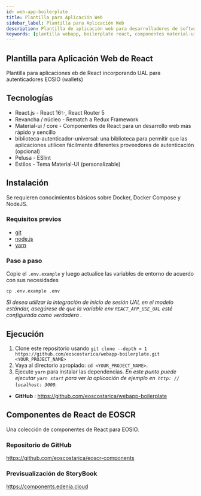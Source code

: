 ```yaml
---
id: web-app-boilerplate
title: Plantilla para Aplicación Web
sidebar_label: Plantilla para Aplicación Web
description: Plantilla de aplicación web para desarrolladores de software con React, Material-UI y autenticación blockchain EOSIO integrada.
keywords: [plantilla webapp, boilerplate react, componentes material-ui, desarrollo web, plantilla web, eosio authenticator, aplicación react]
---
```


## Plantilla para Aplicación Web de React

Plantilla para aplicaciones eb de React incorporando UAL para autenticadores EOSIO (wallets)

## Tecnologías

- React.js - React 16✨, React Router 5
- Revancha / núcleo - Rematch a Redux Framework
- Material-ui / core - Componentes de React para un desarrollo web más rápido y sencillo
- biblioteca-autenticador-universal: una biblioteca para permitir que las aplicaciones utilicen fácilmente diferentes proveedores de autenticación (opcional)
- Pelusa - ESlint
- Estilos - Tema Material-UI (personalizable)

## Instalación

Se requieren conocimientos básicos sobre Docker, Docker Compose y NodeJS.

### Requisitos previos

- [git](https://git-scm.com/)
- [node.js](https://nodejs.org/es/)
- [yarn](https://yarnpkg.com/)

### Paso a paso

Copie el `.env.example` y luego actualice las variables de entorno de acuerdo con sus necesidades

```
cp .env.example .env
```

_Si desea utilizar la integración de inicio de sesión UAL en el modelo estándar, asegúrese de que la variable env `REACT_APP_USE_UAL` esté configurada como verdadera ._

## Ejecución

1. Clone este repositorio usando `git clone --depth = 1 https://github.com/eoscostarica/webapp-boilerplate.git <YOUR_PROJECT_NAME>`
2. Vaya al directorio apropiado: `cd <YOUR_PROJECT_NAME>`.
3. Ejecute `yarn` para instalar las dependencias.
    _En este punto puede ejecutar `yarn start` para ver la aplicación de ejemplo en` http: // localhost: 3000`._

- **GitHub** : https://github.com/eoscostarica/webapp-boilerplate

## Componentes de React de EOSCR
Una colección de componentes de React para EOSIO.

### Repositorio de GitHub
https://github.com/eoscostarica/eoscr-components

### Previsualización de StoryBook
https://components.edenia.cloud
